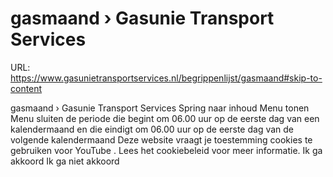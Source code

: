 # gasmaand › Gasunie Transport Services

URL: https://www.gasunietransportservices.nl/begrippenlijst/gasmaand#skip-to-content

gasmaand › Gasunie Transport Services
Spring naar inhoud
Menu tonen
Menu sluiten
de periode die begint om 06.00
uur
op de eerste dag van een kalendermaand en die eindigt om 06.00
uur
op de eerste dag van de volgende kalendermaand
Deze website vraagt je toestemming cookies te gebruiken voor
YouTube
. Lees het
cookiebeleid
voor meer informatie.
Ik ga akkoord
Ik ga niet akkoord